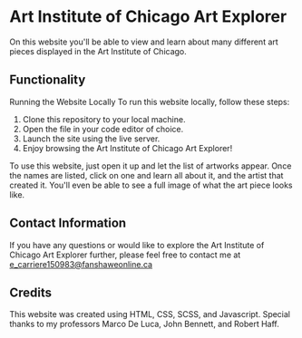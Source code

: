 # Art Institute of Chicago Art Explorer

On this website you'll be able to view and learn about many different art pieces displayed in the Art Institute of Chicago.

## Functionality

Running the Website Locally
To run this website locally, follow these steps:
1. Clone this repository to your local machine.
2. Open the file in your code editor of choice.
3. Launch the site using the live server.
4. Enjoy browsing the Art Institute of Chicago Art Explorer!

To use this website, just open it up and let the list of artworks appear. Once the names are listed, click on one and learn all about it, and the artist that created it. You'll even be able to see a full image of what the art piece looks like.

## Contact Information

If you have any questions or would like to explore the Art Institute of Chicago Art Explorer further, please feel free to contact me at e_carriere150983@fanshaweonline.ca

## Credits

This website was created using HTML, CSS, SCSS, and Javascript. Special thanks to my professors Marco De Luca, John Bennett, and Robert Haff.